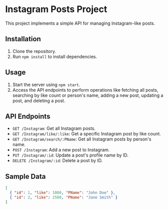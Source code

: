 # Instagram Posts Project

This project implements a simple API for managing Instagram-like posts.

## Installation

1. Clone the repository.
2. Run `npm install` to install dependencies.

## Usage

1. Start the server using `npm start`.
2. Access the API endpoints to perform operations like fetching all posts, searching by like count or person's name, adding a new post, updating a post, and deleting a post.

## API Endpoints

- `GET /Instagram`: Get all Instagram posts.
- `GET /Instagram/like/:like`: Get a specific Instagram post by like count.
- `GET /Instagram/search/:PName`: Get all Instagram posts by person's name.
- `POST /Instagram`: Add a new post to Instagram.
- `PUT /Instagram/:id`: Update a post's profile name by ID.
- `DELETE /Instagram/:id`: Delete a post by ID.

## Sample Data

```json
[
  { "id": 1, "like": 1000, "PName": "John Doe" },
  { "id": 2, "like": 2500, "PName": "Jane Smith" }
]



